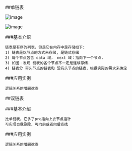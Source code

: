 ##单链表

![image](https://github.com/Tandoy/DataStructures-and-Algorithms/blob/master/DataStructures/images/%E9%93%BE%E8%A1%A8/%E9%93%BE%E8%A1%A8.PNG)

![image](https://github.com/Tandoy/DataStructures-and-Algorithms/blob/master/DataStructures/images/%E9%93%BE%E8%A1%A8/%E5%8D%95%E9%93%BE%E8%A1%A8.PNG)

###基本介绍
```text
链表是有序的列表，但是它在内存中是存储如下:
1) 链表是以节点的方式来存储, 是链式存储
2) 每个节点包含 data 域， next 域：指向下一个节点.
3) 如图：发现 链表的各个节点不一定是连续存储.
4) 链表分 带头节点的链表和 没有头节点的链表，根据实际的需求来确定
```
    
###应用实例
```text
逻辑关系的增删改查
```    

##双链表

###基本介绍
```text
比单链表，它多了pre指向上衣节点指针
可实现自我删除、可向前或者向后查找
```

###应用实例
```text
逻辑关系的增删改查
``` 